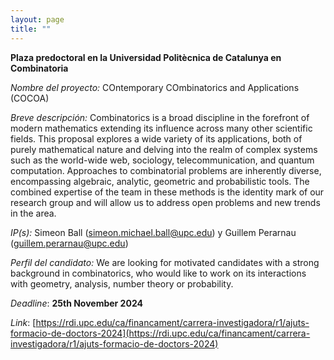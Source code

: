 ```yaml
---
layout: page
title: ""
---
```


**Plaza predoctoral en la Universidad Politècnica de Catalunya en Combinatoria**

*Nombre del proyecto:* COntemporary COmbinatorics and Applications (COCOA)

*Breve descripción:* Combinatorics is a broad discipline in the forefront of modern mathematics extending its influence across many other scientific fields. This proposal explores a wide variety of its applications, both of purely mathematical nature and delving into the realm of complex systems such as the world-wide web, sociology, telecommunication, and quantum computation. Approaches to combinatorial problems are inherently diverse, encompassing algebraic, analytic, geometric and probabilistic tools. The combined expertise of the team in these methods is the identity mark of our research group and will allow us to address open problems and new trends in the area.

*IP(s):* Simeon Ball (simeon.michael.ball@upc.edu) y Guillem Perarnau (guillem.perarnau@upc.edu)

*Perfil del candidato:* We are looking for motivated candidates with a strong background in combinatorics, who would like to work on its interactions with geometry, analysis, number theory or probability.

*Deadline*: **25th November 2024**

*Link*: [https://rdi.upc.edu/ca/financament/carrera-investigadora/r1/ajuts-formacio-de-doctors-2024](https://rdi.upc.edu/ca/financament/carrera-investigadora/r1/ajuts-formacio-de-doctors-2024)